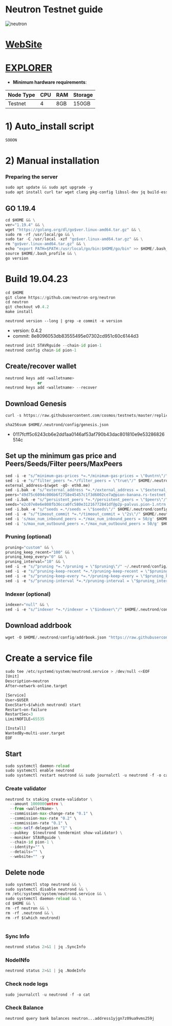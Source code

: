 # Neutron Testnet guide

![neutron](https://user-images.githubusercontent.com/44331529/201018597-cccdc09f-0f52-4cf9-af71-4d42ddf53e35.png)

[WebSite](https://neutron.org/)
=
[EXPLORER](https://explorer.stavr.tech/neutron-testnet/staking)
=

- **Minimum hardware requirements**:

| Node Type |CPU | RAM  | Storage  | 
|-----------|----|------|----------|
| Testnet   |   4|  8GB | 150GB    |


# 1) Auto_install script
```python
SOOON
```

# 2) Manual installation

### Preparing the server

```python
sudo apt update && sudo apt upgrade -y
sudo apt install curl tar wget clang pkg-config libssl-dev jq build-essential bsdmainutils git make ncdu gcc git jq chrony liblz4-tool -y
```

## GO 1.19.4

```python
cd $HOME && \
ver="1.19.4" && \
wget "https://golang.org/dl/go$ver.linux-amd64.tar.gz" && \
sudo rm -rf /usr/local/go && \
sudo tar -C /usr/local -xzf "go$ver.linux-amd64.tar.gz" && \
rm "go$ver.linux-amd64.tar.gz" && \
echo "export PATH=$PATH:/usr/local/go/bin:$HOME/go/bin" >> $HOME/.bash_profile && \
source $HOME/.bash_profile && \
go version
```

# Build 19.04.23
```python
cd $HOME
git clone https://github.com/neutron-org/neutron
cd neutron
git checkout v0.4.2
make install
```
`neutrond version --long | grep -e commit -e version`
- version: 0.4.2
- commit: 8e8096053db83555495e07302cd951c60c6144d3


```python
neutrond init STAVRguide --chain-id pion-1
neutrond config chain-id pion-1
```    

## Create/recover wallet
```python
neutrond keys add <walletname>
              or
neutrond keys add <walletname> --recover
```

## Download Genesis
```python
curl -s https://raw.githubusercontent.com/cosmos/testnets/master/replicated-security/pion-1/pion-1-genesis.json > ~/.neutrond/config/genesis.json
```
`sha256sum $HOME/.neutrond/config/genesis.json`
+ 0117fcff5c6243cb6e2dd1aa0146af53af790b43dac801810e9e53286826514c

## Set up the minimum gas price and Peers/Seeds/Filter peers/MaxPeers
```python
sed -i -e "s/^minimum-gas-prices *=.*/minimum-gas-prices = \"0untrn\"/" $HOME/.neutrond/config/app.toml
sed -i -e "s/^filter_peers *=.*/filter_peers = \"true\"/" $HOME/.neutrond/config/config.toml
external_address=$(wget -qO- eth0.me) 
sed -i.bak -e "s/^external_address *=.*/external_address = \"$external_address:26656\"/" $HOME/.neutrond/config/config.toml
peers="49d75c6094c006b6f2758e45457c1f3d6002ce7a@pion-banana.rs-testnet.polypore.xyz:26656"
sed -i.bak -e "s/^persistent_peers *=.*/persistent_peers = \"$peers\"/" $HOME/.neutrond/config/config.toml
seeds="e2c07e8e6e808fb36cca0fc580e31216772841df@p2p-palvus.pion-1.ntrn.tech:26656"
sed -i.bak -e "s/^seeds =.*/seeds = \"$seeds\"/" $HOME/.neutrond/config/config.toml
sed -i -e "s/^timeout_commit *=.*/timeout_commit = \"2s\"/" $HOME/.neutrond/config/config.toml
sed -i 's/max_num_inbound_peers =.*/max_num_inbound_peers = 50/g' $HOME/.neutrond/config/config.toml
sed -i 's/max_num_outbound_peers =.*/max_num_outbound_peers = 50/g' $HOME/.neutrond/config/config.toml
```

### Pruning (optional)
```python
pruning="custom" && \
pruning_keep_recent="100" && \
pruning_keep_every="0" && \
pruning_interval="10" && \
sed -i -e "s/^pruning *=.*/pruning = \"$pruning\"/" ~/.neutrond/config/app.toml && \
sed -i -e "s/^pruning-keep-recent *=.*/pruning-keep-recent = \"$pruning_keep_recent\"/" ~/.neutrond/config/app.toml && \
sed -i -e "s/^pruning-keep-every *=.*/pruning-keep-every = \"$pruning_keep_every\"/" ~/.neutrond/config/app.toml && \
sed -i -e "s/^pruning-interval *=.*/pruning-interval = \"$pruning_interval\"/" ~/.neutrond/config/app.toml
```
### Indexer (optional) 
```python
indexer="null" && \
sed -i -e "s/^indexer *=.*/indexer = \"$indexer\"/" $HOME/.neutrond/config/config.toml
```

## Download addrbook
```python
wget -O $HOME/.neutrond/config/addrbook.json "https://raw.githubusercontent.com/obajay/nodes-Guides/main/Neutron/addrbook.json"
```

# Create a service file
```python
sudo tee /etc/systemd/system/neutrond.service > /dev/null <<EOF
[Unit]
Description=neutron
After=network-online.target

[Service]
User=$USER
ExecStart=$(which neutrond) start
Restart=on-failure
RestartSec=3
LimitNOFILE=65535

[Install]
WantedBy=multi-user.target
EOF
```


## Start
```python
sudo systemctl daemon-reload
sudo systemctl enable neutrond
sudo systemctl restart neutrond && sudo journalctl -u neutrond -f -o cat
```

### Create validator
```python
neutrond tx staking create-validator \
  --amount 1000000untrn \
  --from <walletName> \
  --commission-max-change-rate "0.1" \
  --commission-max-rate "0.2" \
  --commission-rate "0.1" \
  --min-self-delegation "1" \
  --pubkey  $(neutrond tendermint show-validator) \
  --moniker STAVRguide \
  --chain-id pion-1 \
  --identity="" \
  --details="" \
  --website="" -y
```

## Delete node
```python
sudo systemctl stop neutrond && \
sudo systemctl disable neutrond && \
rm /etc/systemd/system/neutrond.service && \
sudo systemctl daemon-reload && \
cd $HOME && \
rm -rf neutron && \
rm -rf .neutrond && \
rm -rf $(which neutrond)
```
#
### Sync Info
```python
neutrond status 2>&1 | jq .SyncInfo
```
### NodeINfo
```python
neutrond status 2>&1 | jq .NodeInfo
```
### Check node logs
```python
sudo journalctl -u neutrond -f -o cat
```
### Check Balance
```python
neutrond query bank balances neutron...address1yjgn7z09ua9vms259j
```
